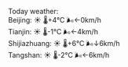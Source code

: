 Today weather:  
Beijing: ☀️   🌡️+4°C 🌬️←0km/h  
Tianjin: ☀️   🌡️-1°C 🌬️←4km/h  
Shijiazhuang: ☀️   🌡️+6°C 🌬️↓6km/h  
Tangshan: ☀️   🌡️-2°C 🌬️←6km/h  
